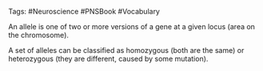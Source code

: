 Tags: #Neuroscience #PNSBook #Vocabulary 

An allele is one of two or more versions of a gene at a given locus (area on the chromosome).

A set of alleles can be classified as homozygous (both are the same) or heterozygous (they are different, caused by some mutation).